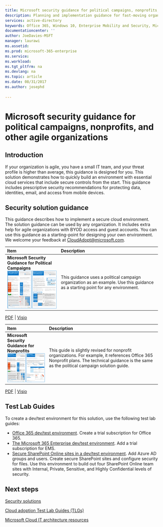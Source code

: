 ```yaml
---
title: Microsoft security guidance for political campaigns, nonprofits, and other agile organizations | Microsoft Docs
description: Planning and implementation guidance for fast-moving organizations that have an increased threat profile.
services: active-directory
keywords: Office 365, Windows 10, Enterprise Mobility and Security, Microsoft 365 Enterprise
documentationcenter: ''
author: JoeDavies-MSFT
manager: laurawi
ms.assetid:
ms.prod: microsoft-365-enterprise
ms.service:
ms.workload:
ms.tgt_pltfrm: na
ms.devlang: na
ms.topic: article
ms.date: 08/31/2017
ms.author: josephd

---
```


# Microsoft security guidance for political campaigns, nonprofits, and other agile organizations

## Introduction
If your organization is agile, you have a small IT team, and your threat profile is higher than average, this guidance is designed for you. This solution demonstrates how to quickly build an environment with essential cloud services that include secure controls from the start. This guidance includes prescriptive security recommendations for protecting data, identities, email, and access from mobile devices.

## Security solution guidance
This guidance describes how to implement a secure cloud environment. The solution guidance can be used by any organization. It includes extra help for agile organizations with BYOD access and guest accounts. You can use this guidance as a starting-point for designing your own environment. We welcome your feedback at [CloudAdopt@microsoft.com](email:CloudAdopt@microsoft.com).

|**Item**|**Description**|
|:-----|:-----|
|**Microsoft Security Guidance for Political Campaigns**<br> [![Political Campaigns](./media/microsoft-security-guidance/ic872535.png)](https://download.microsoft.com/download/B/4/D/B4D520C3-4D0C-4B4D-BFB9-09F0651C2775/MSFT_Cloud_architecture_security%20for%20political%20campaigns.pdf)|This guidance uses a political campaign organization as an example. Use this guidance as a starting point for any environment.|

[PDF](http://download.microsoft.com/download/B/4/D/B4D520C3-4D0C-4B4D-BFB9-09F0651C2775/MSFT_Cloud_architecture_security%20for%20political%20campaigns.pdf) |  [Visio](http://download.microsoft.com/download/B/4/D/B4D520C3-4D0C-4B4D-BFB9-09F0651C2775/MSFT_Cloud_architecture_security%20for%20political%20campaigns.vsdx)

|**Item**|**Description**|
|:-----|:-----|
|**Microsoft Security Guidance for Nonprofits**<br> [![Nonprofits](./media/microsoft-security-guidance/ic872857.png)](http://download.microsoft.com/download/9/4/3/94389612-C679-4061-8DF2-D9A15D72B65F/Microsoft_Cloud%20Architecture_Security%20for%20Nonprofits.pdf)|This guide is slightly revised for nonprofit organizations. For example, it references Office 365 Nonprofit plans. The technical guidance is the same as the political campaign solution guide.|

[PDF](http://download.microsoft.com/download/9/4/3/94389612-C679-4061-8DF2-D9A15D72B65F/Microsoft_Cloud%20Architecture_Security%20for%20Nonprofits.pdf) |  [Visio](http://download.microsoft.com/download/9/4/3/94389612-C679-4061-8DF2-D9A15D72B65F/Microsoft_Cloud%20Architecture_Security%20for%20Nonprofits.vsdx)


## Test Lab Guides
To create a dev/test environment for this solution, use the following test lab guides:
* [Office 365 dev/test environment](https://technet.microsoft.com/library/mt736406.aspx). Create a trial subscription for Office 365.
* [The Microsoft 365 Enterprise dev/test environment](https://technet.microsoft.com/library/mt825155.aspx). Add a trial subscription for EMS.
* [Secure SharePoint Online sites in a dev/test environment](https://technet.microsoft.com/library/mt842552.aspx). Add Azure AD groups and users. Create secure SharePoint sites and configure security for files. Use this environment to build out four SharePoint Online team sites with Internal, Private, Sensitive, and Highly Confidential levels of security.


## Next steps
[Security solutions](https://technet.microsoft.com/library/mt784690.aspx)

[Cloud adoption Test Lab Guides (TLGs)](https://technet.microsoft.com/library/dn635308.aspx)

[Microsoft Cloud IT architecture resources](https://technet.microsoft.com/library/dn919927.aspx)
